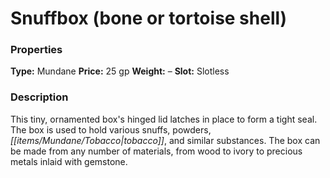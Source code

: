 ﻿---
Title: "Snuffbox (bone or tortoise shell)"
Type: "Mundane"
Price: "25 gp"
Weight: "–"
Slot: "Slotless"
Description: |
  "This tiny, ornamented box's hinged lid latches in place to form a tight seal. The box is used to hold various snuffs, powders, tobacco, and similar substances. The box can be made from any number of materials, from wood to ivory to precious metals inlaid with gemstone."
Sources: "['Advanced Class Guide']"
---

# Snuffbox (bone or tortoise shell)

### Properties

**Type:** Mundane **Price:** 25 gp **Weight:** – **Slot:** Slotless

### Description

This tiny, ornamented box's hinged lid latches in place to form a tight seal. The box is used to hold various snuffs, powders, _[[items/Mundane/Tobacco|tobacco]]_, and similar substances. The box can be made from any number of materials, from wood to ivory to precious metals inlaid with gemstone.

